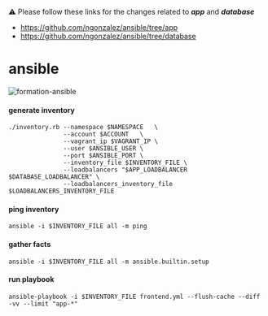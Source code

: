 
⚠️ Please follow these links for the changes related to ___app___ and ___database___
 * https://github.com/ngonzalez/ansible/tree/app
 * https://github.com/ngonzalez/ansible/tree/database

# ansible

![formation-ansible](https://user-images.githubusercontent.com/26479/113611957-81d90b80-964f-11eb-95c9-2fb0dfa3cb0b.png)

#### generate inventory
```
./inventory.rb --namespace $NAMESPACE	\
               --account $ACCOUNT	\
               --vagrant_ip $VAGRANT_IP	\
               --user $ANSIBLE_USER	\
               --port $ANSIBLE_PORT	\
               --inventory_file $INVENTORY_FILE \
               --loadbalancers "$APP_LOADBALANCER $DATABASE_LOADBALANCER" \
               --loadbalancers_inventory_file $LOADBALANCERS_INVENTORY_FILE
```

#### ping inventory
```
ansible -i $INVENTORY_FILE all -m ping
```

#### gather facts
```
ansible -i $INVENTORY_FILE all -m ansible.builtin.setup
```

#### run playbook
```
ansible-playbook -i $INVENTORY_FILE frontend.yml --flush-cache --diff -vv --limit "app-*"
```
